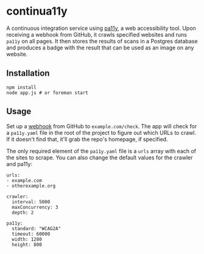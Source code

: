 # continua11y

A continuous integration service using [pa11y](https://github.com/nature/pa11y), a web accessibility tool. Upon receiving a webhook from GitHub, it crawls specified websites and runs `pa11y` on all pages. It then stores the results of scans in a Postgres database and produces a badge with the result that can be used as an image on any website.

## Installation

    npm install
    node app.js # or foreman start

## Usage

Set up a [webhook](https://developer.github.com/webhooks/creating/) from GitHub to `example.com/check`. The app will check for a `pa11y.yaml` file in the root of the project to figure out which URLs to crawl. If it doesn't find that, it'll grab the repo's homepage, if specified.

The only required element of the `pa11y.yaml` file is a `urls` array with each of the sites to scrape. You can also change the default values for the crawler and pa11y:

    urls:
    - example.com
    - otherexample.org

    crawler:
      interval: 5000
      maxConcurrency: 3
      depth: 2

    pa11y:
      standard: "WCAG2A"
      timeout: 60000
      width: 1280
      height: 800

